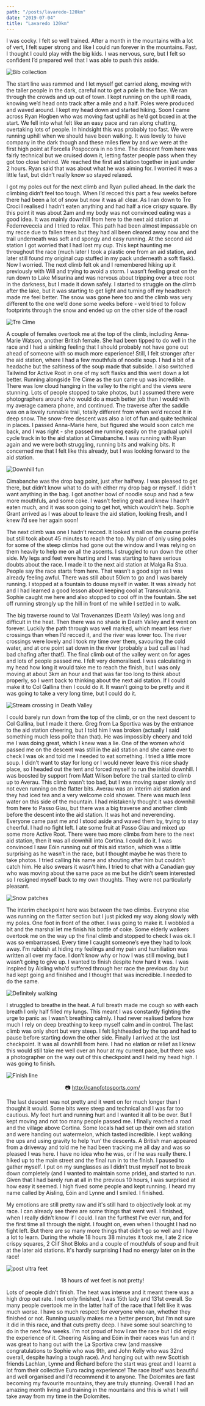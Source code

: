 ```yaml
---
path: "/posts/lavaredo-120km"
date: "2019-07-04"
title: "Lavaredo 120km"
---
```


I was cocky. I felt so well trained. After a month in the mountains with a lot of vert, I felt super strong and like I could run forever in the mountains. Fast. I thought I could play with the big kids. I was nervous, sure, but I felt so confident I’d prepared well that I was able to push this aside.

![Bib collection](../images/lavaredo-120km/bib-collection.jpg "📷 Eóin Lennon")

<!-- end -->
The start line was rammed and I let myself get carried along, moving with the taller people in the dark, careful not to get a pole in the face. We ran through the crowds and up out of town. I kept running on the uphill roads, knowing we’d head onto track after a mile and a half. Poles were produced and waved around. I kept my head down and started hiking. Soon I came across Ryan Hogben who was moving fast uphill as he’d got boxed in at the start. We fell into what felt like an easy pace and ran along chatting, overtaking lots of people. In hindsight this was probably too fast. We were running uphill when we should have been walking. It was lovely to have company in the dark though and these miles flew by and we were at the first high point at Forcella Pospocora in no time. The descent from here was fairly technical but we cruised down it, letting faster people pass when they got too close behind. We reached the first aid station together in just under 2 hours. Ryan said that was about what he was aiming for. I worried it was a little fast, but didn’t really know so stayed relaxed.

I got my poles out for the next climb and Ryan pulled ahead. In the dark the climbing didn’t feel too tough. When I’d recced this part a few weeks before there had been a lot of snow but now it was all clear. As I ran down to Tre Croci I realised I hadn’t eaten anything and had half a rice crispy square. By this point it was about 2am and my body was not convinced eating was a good idea. It was mainly downhill from here to the next aid station at Federreveccia and I tried to relax. This path had been almost impassable on my recce due to fallen trees but they had all been cleared away now and the trail underneath was soft and spongy and easy running. At the second aid station I got worried that I had lost my cup. This kept haunting me throughout the race (much later I took a plastic one from an aid station, and later still found my original cup stuffed in my pack underneath a soft flask). Now I worried. The next climb felt ok and I remembered hiking up it previously with Will and trying to avoid a storm. I wasn’t feeling great on the run down to Lake Misurina and was nervous about tripping over a tree root in the darkness, but I made it down safely. I started to struggle on the climb after the lake, but it was starting to get light and turning off my headtorch made me feel better. The snow was gone here too and the climb was very different to the one we’d done some weeks before - we’d tried to follow footprints through the snow and ended up on the other side of the road!

![Tre Cime](../images/lavaredo-120km/tre-cime.jpg "📷 http://canofotosports.com/")

A couple of females overtook me at the top of the climb, including Anna-Marie Watson, another British female. She had been tipped to do well in the race and I had a sinking feeling that I should probably not have gone out ahead of someone with so much more experience! Still, I felt stronger after the aid station, where I had a few mouthfuls of noodle soup. I had a bit of a headache but the saltiness of the soup made that subside. I also switched Tailwind for Active Root in one of my soft flasks and this went down a lot better. Running alongside Tre Cime as the sun came up was incredible. There was low cloud hanging in the valley to the right and the views were stunning. Lots of people stopped to take photos, but I assumed there were photographers around who would do a much better job than I would with my average camera phone, and continued. The traverse after the saddle was on a lovely runnable trail, totally different from when we’d recced it in deep snow. The snow-free descent was also a lot of fun and quite technical in places. I passed Anna-Marie here, but figured she would soon catch me back, and I was right - she passed me running easily on the gradual uphill cycle track in to the aid station at Cimabanche. I was running with Ryan again and we were both struggling, running bits and walking bits. It concerned me that I felt like this already, but I was looking forward to the aid station.

![Downhill fun](../images/lavaredo-120km/downhill-fun.jpg "📷 http://canofotosports.com/")

Cimabanche was the drop bag point, just after halfway. I was pleased to get there, but didn’t know what to do with either my drop bag or myself. I didn’t want anything in the bag. I got another bowl of noodle soup and had a few more mouthfuls, and some coke. I wasn’t feeling great and knew I hadn’t eaten much, and it was soon going to get hot, which wouldn’t help. Sophie Grant arrived as I was about to leave the aid station, looking fresh, and I knew I’d see her again soon!

The next climb was one I hadn’t recced. It looked small on the course profile but still took about 45 minutes to reach the top. My plan of only using poles for some of the steep climbs had gone out the window and I was relying on them heavily to help me on all the ascents. I struggled to run down the other side. My legs and feet were hurting and I was starting to have serious doubts about the race. I made it to the next aid station at Malga Ra Stua. People say the race starts from here. That wasn’t a good sign as I was already feeling awful. There was still about 50km to go and I was barely running. I stopped at a fountain to douse myself in water. It was already hot and I had learned a good lesson about keeping cool at Transvulcania. Sophie caught me here and also stopped to cool off in the fountain. She set off running strongly up the hill in front of me while I settled in to walk.

The big traverse round to Val Travenanzes (Death Valley) was long and difficult in the heat. Then there was no shade in Death Valley and it went on forever. Luckily the path through was well marked, which meant less river crossings than when I’d recced it, and the river was lower too. The river crossings were lovely and I took my time over them, savouring the cold water, and at one point sat down in the river (probably a bad call as I had bad chafing  after that!). The final climb out of the valley went on for ages and lots of people passed me. I felt very demoralised. I was calculating in my head how long it would take me to reach the finish, but I was only moving at about 3km an hour and that was far too long to think about properly, so I went back to thinking about the next aid station. If I could make it to Col Gallina then I could do it. It wasn’t going to be pretty and it was going to take a very long time, but I could do it.

![Stream crossing in Death Valley](../images/lavaredo-120km/death-valley.jpg "📷 http://canofotosports.com/")

I could barely run down from the top of the climb, or on the next descent to Col Gallina, but I made it there. Greg from La Sportiva was by the entrance to the aid station cheering, but I told him I was broken (actually I said something much less polite than that). He was impossibly cheery and told me I was doing great, which I knew was a lie. One of the women who’d passed me on the descent was still in the aid station and she came over to check I was ok and told me I needed to eat something. I tried a little more soup. I didn’t want to stay for long or I would never leave this nice shady place, so I headed out the tent and forced myself to run the initial downhill. I was boosted by support from Matt Wilson before the trail started to climb up to Averau. This climb wasn’t too bad, but I was moving super slowly and not even running on the flatter bits. Averau was an interim aid station and they had iced tea and a very welcome cold shower. There was much less water on this side of the mountain. I had mistakenly thought it was downhill from here to Passo Giau, but there was a big traverse and another climb before the descent into the aid station. It was hot and neverending. Everyone came past me and I stood aside and waved them by, trying to stay cheerful. I had no fight left. I ate some fruit at Passo Giau and mixed up some more Active Root. There were two more climbs from here to the next aid station, then it was all downhill into Cortina. I could do it. I was convinced I saw Eóin running out of this aid station, which was a little surprising as he wasn’t in the race, but I thought maybe he was there to take photos. I tried calling his name and shouting after him but couldn’t catch him. He also swears it wasn’t him. I tried to chat with a Canadian guy who was moving about the same pace as me but he didn’t seem interested so I resigned myself back to my own thoughts. They were not particularly pleasant.

![Snow patches](../images/lavaredo-120km/snow.jpg "📷 http://canofotosports.com/")

The interim checkpoint here was between the two climbs. Everyone else was running on the flatter section but I just picked my way along slowly with my poles. One foot in front of the other. I was going to make it. I wobbled a bit and the marshal let me finish his bottle of coke. Some elderly walkers overtook me on the way up the final climb and stopped to check I was ok. I was so embarrassed. Every time I caught someone’s eye they had to look away. I’m rubbish at hiding my feelings and my pain and humiliation was written all over my face. I don’t know why or how I was still moving, but I wasn’t going to give up. I wanted to finish despite how hard it was. I was inspired by Aisling who’d suffered through her race the previous day but had kept going and finished and I thought that was incredible. I needed to do the same.

![Definitely walking](../images/lavaredo-120km/walking.jpg "📷 http://canofotosports.com/")

I struggled to breathe in the heat. A full breath made me cough so with each breath I only half filled my lungs. This meant I was constantly fighting the urge to panic as I wasn’t breathing calmly. I had never realised before how much I rely on deep breathing to keep myself calm and in control. The last climb was only short but very steep. I felt lightheaded by the top and had to pause before starting down the other side.  Finally I arrived at the last checkpoint. It was all downhill from here. I had no elation or relief as I knew this would still take me well over an hour at my current pace, but there was a photographer on the way out of this checkpoint and I held my head high. I was going to finish.

<div class="inline-image-right">
    <img src="../images/lavaredo-120km/finish-line.jpg" alt="Finish line" />
    <p style="text-align: center">📷 <a href="http://canofotosports.com/">http://canofotosports.com/</a></p>
</div>

The last descent was not pretty and it went on for much longer than I thought it would. Some bits were steep and technical and I was far too cautious. My feet hurt and running hurt and I wanted it all to be over. But I kept moving and not too many people passed me. I finally reached a road and the village above Cortina. Some locals had set up their own aid station and were handing out watermelon, which tasted incredible. I kept walking the ups and using gravity to help ‘run’ the descents. A British man appeared from a driveway and told me he had been tracking me all day and was so pleased I was here. I have no idea who he was, or if he was really there. I hiked up to the main street and the final run in to the finish. I paused to gather myself. I put on my sunglasses as I didn’t trust myself not to break down completely (and I wanted to maintain some pride), and started to run. Given that I had barely run at all in the previous 10 hours, I was surprised at how easy it seemed. I high fived some people and kept running. I heard my name called by Aisling, Eóin and Lynne and I smiled. I finished.

My emotions are still pretty raw and it's still hard to objectively look at my race. I can already see there are some things that went well. I finished, when I really didn’t know if I could. I ran the furthest I’ve ever run, and for the first time all through the night. I fought on, even when I thought I had no fight left. But there are so many more things that didn’t go so well and I have a lot to learn. During the whole 18 hours 38 minutes it took me, I ate 2 rice crispy squares, 2 Clif Shot Bloks and a couple of mouthfuls of soup and fruit at the later aid stations. It's hardly surprising I had no energy later on in the race!

<div class="inline-image-left">
    <img src="../images/lavaredo-120km/post-ultra-feet.jpg" alt="post ultra feet" />
    <p style="text-align: center">18 hours of wet feet is not pretty!</p>
</div>

Lots of people didn’t finish. The heat was intense and it meant there was a high drop out rate. I not only finished, I was 15th lady and 131st overall. So many people overtook me in the latter half of the race that I felt like it was much worse. I have so much respect for everyone who ran, whether they finished or not. Running usually makes me a better person, but I’m not sure it did in this race, and that cuts pretty deep. I have some soul searching to do in the next few weeks. I'm not proud of how I ran the race but I did enjoy the experience of it. Cheering Aisling and Eóin in their races was fun and it was great to hang out with the La Sportiva crew (and massive congratulations to Sophie who was 9th, and John Kelly who was 32nd overall, despite having a tough race). And hanging out with new Scottish friends Lachlan, Lynne and Richard before the start was great and I learnt a lot from their collective Euro racing experience! The race itself was beautiful and well organised and I'd recommend it to anyone. The Dolomites are fast becoming my favourite mountains, they are truly stunning. Overall I had an amazing month living and training in the mountains and this is what I will take away from my time in the Dolomites.